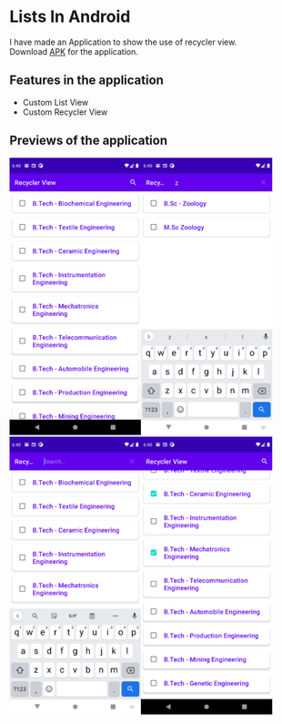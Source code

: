 # Lists In Android

I have made an Application to show the use of recycler view.<br>
Download [APK](https://github.com/imAtulSharma/Lists-In-Android/releases/download/v4.0.1/app-debug.apk) for the application.

## Features in the application

- Custom List View
- Custom Recycler View

## Previews of the application

<img title="" src="https://raw.githubusercontent.com/imAtulSharma/imAtulSharma/master/CDN/AndroidApplicationsPreviews/Lists%20In%20Android/01.png" alt="" width="231"><img title="" src="https://raw.githubusercontent.com/imAtulSharma/imAtulSharma/master/CDN/AndroidApplicationsPreviews/Lists%20In%20Android/02.png" alt="" width="231">
<img title="" src="https://raw.githubusercontent.com/imAtulSharma/imAtulSharma/master/CDN/AndroidApplicationsPreviews/Lists%20In%20Android/03.png" alt="" width="231"><img title="" src="https://raw.githubusercontent.com/imAtulSharma/imAtulSharma/master/CDN/AndroidApplicationsPreviews/Lists%20In%20Android/04.png" alt="" width="231">
